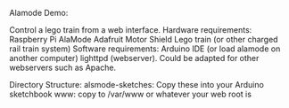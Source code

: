Alamode Demo:

Control a lego train from a web interface.
Hardware requirements:
	Raspberry Pi
	AlaMode
	Adafruit Motor Shield
	Lego train (or other charged rail train system)
Software requirements:
	 Arduino IDE (or load alamode on another computer)
	 lighttpd (webserver). Could be adapted for other webservers such
	 as Apache.

Directory Structure:
alsmode-sketches: Copy these into your Arduino sketchbook
www: copy to /var/www or whatever your web root is